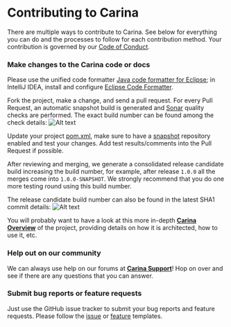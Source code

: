 # Contributing to Carina

There are multiple ways to contribute to Carina. See below for everything you can do and the processes to follow for each contribution method.
Your contribution is governed by our [Code of Conduct](CODE_OF_CONDUCT.md).

### Make changes to the Carina code or docs

Please use the unified code formatter [Java code formatter for Eclipse](carina_formatter.xml); in IntelliJ IDEA, install and configure [Eclipse Code Formatter](https://plugins.jetbrains.com/plugin/6546-eclipse-code-formatter).

Fork the project, make a change, and send a pull request. For every Pull Request, an automatic snapshot build is generated and [Sonar](https://ci.zebrunner.com/sonarqube/dashboard?id=com.zebrunner%3Acarina) quality checks are performed.
The exact build number can be found among the check details:
![Alt text](https://github.com/zebrunner/carina/raw/master/docs/img/pr-checker.png "Pull Request Checker")


Update your project [pom.xml](https://github.com/zebrunner/carina-demo/blob/ea08927c722d5138a003cdb1f04b03363d89aeb7/pom.xml#L16), make sure to have a [snapshot](https://github.com/zebrunner/carina-demo/blob/d23dd865567e8bafbdd3c925fa89374ae712b6bd/pom.xml#L26) repository enabled and test your changes. Add test results/comments into the Pull Request if possible.

After reviewing and merging, we generate a consolidated release candidate build increasing the build number, for example, after release `1.0.0` all the merges come into `1.0.0-SNAPSHOT`. We strongly recommend that you do one more testing round using this build number.

The release candidate build number can also be found in the latest SHA1 commit details:
![Alt text](https://github.com/zebrunner/carina/raw/master/docs/img/snapshot-build.png "Release Candidate")


You will probably want to have a look at this more in-depth [**Carina Overview**](https://zebrunner.github.io/carina/) of the project,
providing details on how it is architected, how to use it, etc.

### Help out on our community

We can always use help on our forums at
[**Carina Support**](https://t.me/qps_carina)! Hop on over and see if there
are any questions that you can answer.

### Submit bug reports or feature requests

Just use the GitHub issue tracker to submit your bug reports and feature requests. Please follow the [issue](.github/ISSUE_TEMPLATE/bug-report.md) or [feature](.github/ISSUE_TEMPLATE/feature_request.md) templates.
